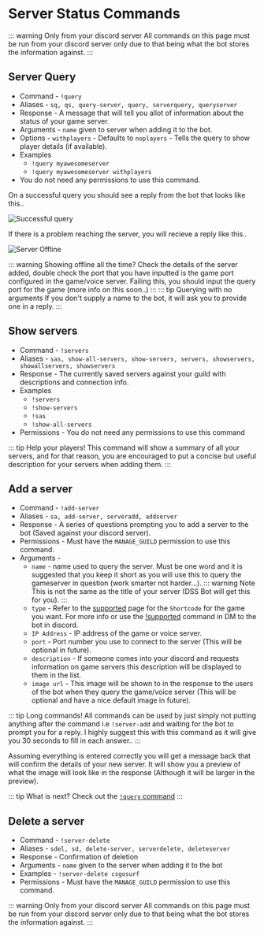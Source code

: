# Server Status Commands

::: warning Only from your discord server
All commands on this page must be run from your discord server only due to that being what the bot stores the information
against.
:::

## Server Query

- Command  - `!query`
- Aliases - `sq, qs, query-server, query, serverquery, queryserver`
- Response - A message that will tell you allot of information about the 
status of your game server.
- Arguments - `name` given to server when adding it to the bot. 
- Options - `withplayers`  - Defaults to `noplayers` - Tells the query to show player details (if available).
- Examples 
    - `!query myawesomeserver`
    - `!query myawesomeserver withplayers`
- You do not need any permissions to use this command.

On a successful query you should see a reply from the bot that looks like this..

![Successful query](/images/guide/servercommands/successful-with-names.png)

If there is a problem reaching the server, you will recieve a reply like this..

![Server Offline](/images/guide/servercommands/server-offline.png)

::: warning Showing offline all the time?
Check the details of the server added, double check the port that you have inputted is the game 
port configured in the game/voice server. Failing this, you should input the query port for the game (more info on this soon..)
:::
::: tip Querying with no arguments
If you don't supply a name to the bot, it will ask you to provide one in a reply.
:::

## Show servers

- Command - `!servers`
- Aliases - `sas, show-all-servers, show-servers, servers, showservers, showallservers, showservers`
- Response - The currently saved servers against your guild with descriptions and connection info.
- Examples 
    - `!servers`
    - `!show-servers`
    - `!sas`
    - `!show-all-servers`
- Permissions - You do not need any permissions to use this command

::: tip Help your players!
This command will show a summary of all your servers, and for that reason, you are encouraged to put a concise but 
useful description for your servers when adding them.
:::

## Add a server

- Command - `!add-server`
- Aliases - `sa, add-server, serveradd, addserver`
- Response - A series of questions prompting you to add a server to the bot (Saved against your discord server).
- Permissions - Must have the `MANAGE_GUILD` permission to use this command.
- Arguments - 
    - `name` - name used to query the server. Must be one word and it is suggested that you keep it short as you 
    will use this to query the gameserver in question (work smarter not harder...).
    ::: warning Note
    This is not the same as the title of your server (DSS Bot will get this for you).
    :::
    - `type` - Refer to the [supported](/supported/) page for the `Shortcode` for the game you want.
    For more info or use the [!supported](/commands/general.html#supported) 
    command in DM to the bot in discord.
    - `IP Address` - IP address of the game or voice server.
    - `port` - Port number you use to connect to the server (This will be optional in future).
    - `description` - If someone comes into your discord and requests information on game servers
    this description will be displayed to them in the list. 
    -  `image url` - This image will be shown to in the response to the users of the bot when
    they query the game/voice server (This will be optional and have a nice default image in future).

::: tip Long commands!
All commands can be used by just simply not putting anything after the command i.e `!server-add` and waiting for the 
bot to prompt you for a reply. I highly suggest this with this command as it will give you 30 seconds to fill in each
answer..
:::

Assuming everything is entered correctly you will get a message back that will confirm the details of your new server.
It will show you a preview of what the image will look like in the response (Although it will be larger in the preview).

::: tip What is next?
Check out the [`!query` command](/commands/serverstatus.html#server-query)
:::

## Delete a server

- Command - `!server-delete`
- Aliases - `sdel, sd, delete-server, serverdelete, deleteserver`
- Response - Confirmation of deletion
- Arguments - `name` given to the server when adding it to the bot
- Examples - `!server-delete csgosurf`
- Permissions - Must have the `MANAGE_GUILD` permission to use this command.

::: warning Only from your discord server
All commands on this page must be run from your discord server only due to that being what the bot stores the information
against.
:::




